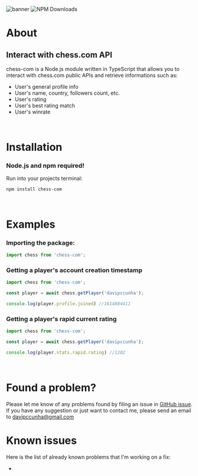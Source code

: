 <p align=”center”>
    <img src="https://i.ibb.co/T1PRHMw/chess-com-1.png" alt="banner">
    <img src="https://img.shields.io/npm/dt/chess-com?logo=npm" alt="NPM Downloads">
</p>

# About
## Interact with chess.com API
chess-com is a Node.js module written in TypeScript that allows you to interact with chess.com public APIs and retrieve informations such as:

- User's general profile info
- User's name, country, followers count, etc.
- User's rating
- User's best rating match
- User's winrate

</br>

# Installation
### Node.js and npm required!
Run into your projects terminal:
```
npm install chess-com
```

</br>

# Examples

### Importing the package:
```typescript
import chess from 'chess-com';
```

### Getting a player's account creation timestamp
```typescript
import chess from 'chess-com';

const player = await chess.getPlayer('davipccunha');

console.log(player.profile.joined) //1614884411
```

### Getting a player's rapid current rating
```typescript
import chess from 'chess-com';

const player = await chess.getPlayer('davipccunha');

console.log(player.stats.rapid.rating) //1202
```

<br>

# Found a problem?
Please let me know of any problems found by filing an issue in [GitHub issue](https://github.com/davipccunha/chess-com/issues). If you have any suggestion or just want to contact me, please send an email to davipccunha@gmail.com

# Known issues
Here is the list of already known problems that I'm working on a fix:

-